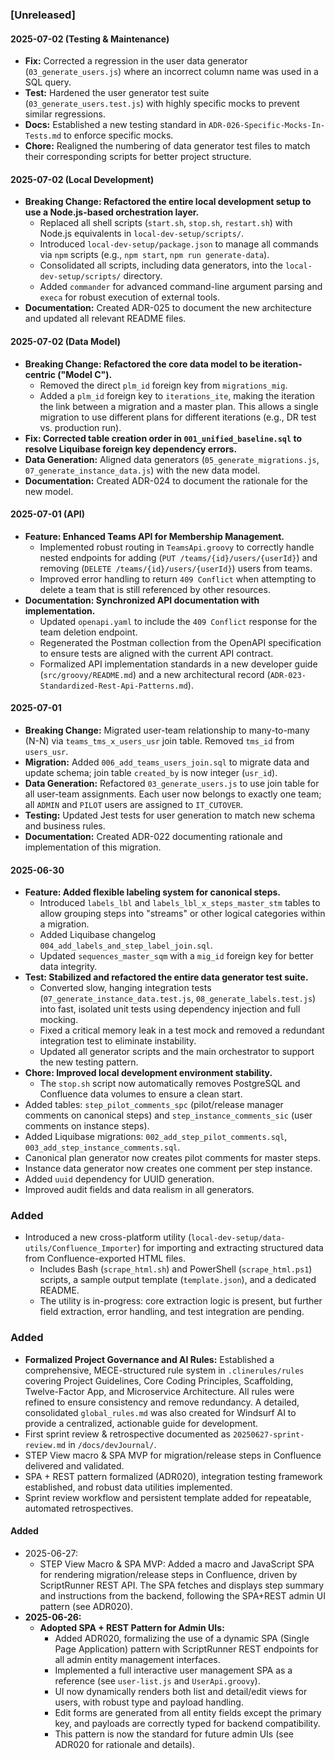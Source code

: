 ### [Unreleased]

#### 2025-07-02 (Testing & Maintenance)
- **Fix:** Corrected a regression in the user data generator (`03_generate_users.js`) where an incorrect column name was used in a SQL query.
- **Test:** Hardened the user generator test suite (`03_generate_users.test.js`) with highly specific mocks to prevent similar regressions.
- **Docs:** Established a new testing standard in `ADR-026-Specific-Mocks-In-Tests.md` to enforce specific mocks.
- **Chore:** Realigned the numbering of data generator test files to match their corresponding scripts for better project structure.

#### 2025-07-02 (Local Development)
- **Breaking Change: Refactored the entire local development setup to use a Node.js-based orchestration layer.**
  - Replaced all shell scripts (`start.sh`, `stop.sh`, `restart.sh`) with Node.js equivalents in `local-dev-setup/scripts/`.
  - Introduced `local-dev-setup/package.json` to manage all commands via `npm` scripts (e.g., `npm start`, `npm run generate-data`).
  - Consolidated all scripts, including data generators, into the `local-dev-setup/scripts/` directory.
  - Added `commander` for advanced command-line argument parsing and `execa` for robust execution of external tools.
- **Documentation:** Created ADR-025 to document the new architecture and updated all relevant README files.

#### 2025-07-02 (Data Model)
- **Breaking Change: Refactored the core data model to be iteration-centric ("Model C").**
  - Removed the direct `plm_id` foreign key from `migrations_mig`.
  - Added a `plm_id` foreign key to `iterations_ite`, making the iteration the link between a migration and a master plan. This allows a single migration to use different plans for different iterations (e.g., DR test vs. production run).
- **Fix: Corrected table creation order in `001_unified_baseline.sql` to resolve Liquibase foreign key dependency errors.**
- **Data Generation:** Aligned data generators (`05_generate_migrations.js`, `07_generate_instance_data.js`) with the new data model.
- **Documentation:** Created ADR-024 to document the rationale for the new model.

#### 2025-07-01 (API)
- **Feature: Enhanced Teams API for Membership Management.**
  - Implemented robust routing in `TeamsApi.groovy` to correctly handle nested endpoints for adding (`PUT /teams/{id}/users/{userId}`) and removing (`DELETE /teams/{id}/users/{userId}`) users from teams.
  - Improved error handling to return `409 Conflict` when attempting to delete a team that is still referenced by other resources.
- **Documentation: Synchronized API documentation with implementation.**
  - Updated `openapi.yaml` to include the `409 Conflict` response for the team deletion endpoint.
  - Regenerated the Postman collection from the OpenAPI specification to ensure tests are aligned with the current API contract.
  - Formalized API implementation standards in a new developer guide (`src/groovy/README.md`) and a new architectural record (`ADR-023-Standardized-Rest-Api-Patterns.md`).

#### 2025-07-01
- **Breaking Change:** Migrated user-team relationship to many-to-many (N-N) via `teams_tms_x_users_usr` join table. Removed `tms_id` from `users_usr`.
- **Migration:** Added `006_add_teams_users_join.sql` to migrate data and update schema; join table `created_by` is now integer (`usr_id`).
- **Data Generation:** Refactored `03_generate_users.js` to use join table for all user-team assignments. Each user now belongs to exactly one team; all `ADMIN` and `PILOT` users are assigned to `IT_CUTOVER`.
- **Testing:** Updated Jest tests for user generation to match new schema and business rules.
- **Documentation:** Created ADR-022 documenting rationale and implementation of this migration.

#### 2025-06-30
- **Feature: Added flexible labeling system for canonical steps.**
  - Introduced `labels_lbl` and `labels_lbl_x_steps_master_stm` tables to allow grouping steps into "streams" or other logical categories within a migration.
  - Added Liquibase changelog `004_add_labels_and_step_label_join.sql`.
  - Updated `sequences_master_sqm` with a `mig_id` foreign key for better data integrity.
- **Test: Stabilized and refactored the entire data generator test suite.**
  - Converted slow, hanging integration tests (`07_generate_instance_data.test.js`, `08_generate_labels.test.js`) into fast, isolated unit tests using dependency injection and full mocking.
  - Fixed a critical memory leak in a test mock and removed a redundant integration test to eliminate instability.
  - Updated all generator scripts and the main orchestrator to support the new testing pattern.
- **Chore: Improved local development environment stability.**
  - The `stop.sh` script now automatically removes PostgreSQL and Confluence data volumes to ensure a clean start.
- Added tables: `step_pilot_comments_spc` (pilot/release manager comments on canonical steps) and `step_instance_comments_sic` (user comments on instance steps).
- Added Liquibase migrations: `002_add_step_pilot_comments.sql`, `003_add_step_instance_comments.sql`.
- Canonical plan generator now creates pilot comments for master steps.
- Instance data generator now creates one comment per step instance.
- Added `uuid` dependency for UUID generation.
- Improved audit fields and data realism in all generators.

### Added
- Introduced a new cross-platform utility (`local-dev-setup/data-utils/Confluence_Importer`) for importing and extracting structured data from Confluence-exported HTML files.
  - Includes Bash (`scrape_html.sh`) and PowerShell (`scrape_html.ps1`) scripts, a sample output template (`template.json`), and a dedicated README.
  - The utility is in-progress: core extraction logic is present, but further field extraction, error handling, and test integration are pending.

### Added
- **Formalized Project Governance and AI Rules:** Established a comprehensive, MECE-structured rule system in `.clinerules/rules` covering Project Guidelines, Core Coding Principles, Scaffolding, Twelve-Factor App, and Microservice Architecture. All rules were refined to ensure consistency and remove redundancy. A detailed, consolidated `global_rules.md` was also created for Windsurf AI to provide a centralized, actionable guide for development.
- First sprint review & retrospective documented as `20250627-sprint-review.md` in `/docs/devJournal/`.
- STEP View macro & SPA MVP for migration/release steps in Confluence delivered and validated.
- SPA + REST pattern formalized (ADR020), integration testing framework established, and robust data utilities implemented.
- Sprint review workflow and persistent template added for repeatable, automated retrospectives.

#### Added
- 2025-06-27:
  - STEP View Macro & SPA MVP: Added a macro and JavaScript SPA for rendering migration/release steps in Confluence, driven by ScriptRunner REST API. The SPA fetches and displays step summary and instructions from the backend, following the SPA+REST admin UI pattern (see ADR020).
- **2025-06-26:**
  - **Adopted SPA + REST Pattern for Admin UIs:**
    - Added ADR020, formalizing the use of a dynamic SPA (Single Page Application) pattern with ScriptRunner REST endpoints for all admin entity management interfaces.
    - Implemented a full interactive user management SPA as a reference (see `user-list.js` and `UserApi.groovy`).
    - UI now dynamically renders both list and detail/edit views for users, with robust type and payload handling.
    - Edit forms are generated from all entity fields except the primary key, and payloads are correctly typed for backend compatibility.
    - This pattern is now the standard for future admin UIs (see ADR020 for rationale and details).
